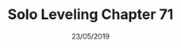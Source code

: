 ---
title: "Solo Leveling Chapter 71"
date: 23/05/2019
range: 41
description: "Solo Leveling Chapter 71"
previous: "chapter-70"
next: "chapter-72"
thumbnail: "Solo Leveling"
---
